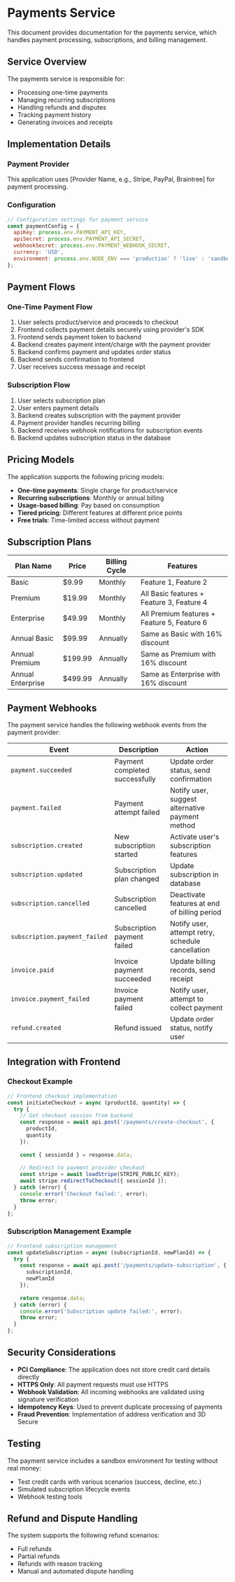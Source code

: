# Payments Service

This document provides documentation for the payments service, which handles payment processing, subscriptions, and billing management.

## Service Overview

The payments service is responsible for:
- Processing one-time payments
- Managing recurring subscriptions
- Handling refunds and disputes
- Tracking payment history
- Generating invoices and receipts

## Implementation Details

### Payment Provider

This application uses [Provider Name, e.g., Stripe, PayPal, Braintree] for payment processing.

### Configuration

```javascript
// Configuration settings for payment service
const paymentConfig = {
  apiKey: process.env.PAYMENT_API_KEY,
  apiSecret: process.env.PAYMENT_API_SECRET,
  webhookSecret: process.env.PAYMENT_WEBHOOK_SECRET,
  currency: 'USD',
  environment: process.env.NODE_ENV === 'production' ? 'live' : 'sandbox'
};
```

## Payment Flows

### One-Time Payment Flow

1. User selects product/service and proceeds to checkout
2. Frontend collects payment details securely using provider's SDK
3. Frontend sends payment token to backend
4. Backend creates payment intent/charge with the payment provider
5. Backend confirms payment and updates order status
6. Backend sends confirmation to frontend
7. User receives success message and receipt

### Subscription Flow

1. User selects subscription plan
2. User enters payment details
3. Backend creates subscription with the payment provider
4. Payment provider handles recurring billing
5. Backend receives webhook notifications for subscription events
6. Backend updates subscription status in the database

## Pricing Models

The application supports the following pricing models:
- **One-time payments**: Single charge for product/service
- **Recurring subscriptions**: Monthly or annual billing
- **Usage-based billing**: Pay based on consumption
- **Tiered pricing**: Different features at different price points
- **Free trials**: Time-limited access without payment

## Subscription Plans

| Plan Name | Price | Billing Cycle | Features |
|-----------|-------|---------------|----------|
| Basic     | $9.99 | Monthly       | Feature 1, Feature 2 |
| Premium   | $19.99 | Monthly      | All Basic features + Feature 3, Feature 4 |
| Enterprise | $49.99 | Monthly     | All Premium features + Feature 5, Feature 6 |
| Annual Basic | $99.99 | Annually  | Same as Basic with 16% discount |
| Annual Premium | $199.99 | Annually | Same as Premium with 16% discount |
| Annual Enterprise | $499.99 | Annually | Same as Enterprise with 16% discount |

## Payment Webhooks

The payment service handles the following webhook events from the payment provider:

| Event | Description | Action |
|-------|-------------|--------|
| `payment.succeeded` | Payment completed successfully | Update order status, send confirmation |
| `payment.failed` | Payment attempt failed | Notify user, suggest alternative payment method |
| `subscription.created` | New subscription started | Activate user's subscription features |
| `subscription.updated` | Subscription plan changed | Update subscription in database |
| `subscription.cancelled` | Subscription cancelled | Deactivate features at end of billing period |
| `subscription.payment_failed` | Subscription payment failed | Notify user, attempt retry, schedule cancellation |
| `invoice.paid` | Invoice payment succeeded | Update billing records, send receipt |
| `invoice.payment_failed` | Invoice payment failed | Notify user, attempt to collect payment |
| `refund.created` | Refund issued | Update order status, notify user |

## Integration with Frontend

### Checkout Example

```javascript
// Frontend checkout implementation
const initiateCheckout = async (productId, quantity) => {
  try {
    // Get checkout session from backend
    const response = await api.post('/payments/create-checkout', {
      productId,
      quantity
    });
    
    const { sessionId } = response.data;
    
    // Redirect to payment provider checkout
    const stripe = await loadStripe(STRIPE_PUBLIC_KEY);
    await stripe.redirectToCheckout({ sessionId });
  } catch (error) {
    console.error('Checkout failed:', error);
    throw error;
  }
};
```

### Subscription Management Example

```javascript
// Frontend subscription management
const updateSubscription = async (subscriptionId, newPlanId) => {
  try {
    const response = await api.post('/payments/update-subscription', {
      subscriptionId,
      newPlanId
    });
    
    return response.data;
  } catch (error) {
    console.error('Subscription update failed:', error);
    throw error;
  }
};
```

## Security Considerations

- **PCI Compliance**: The application does not store credit card details directly
- **HTTPS Only**: All payment requests must use HTTPS
- **Webhook Validation**: All incoming webhooks are validated using signature verification
- **Idempotency Keys**: Used to prevent duplicate processing of payments
- **Fraud Prevention**: Implementation of address verification and 3D Secure

## Testing

The payment service includes a sandbox environment for testing without real money:
- Test credit cards with various scenarios (success, decline, etc.)
- Simulated subscription lifecycle events
- Webhook testing tools

## Refund and Dispute Handling

The system supports the following refund scenarios:
- Full refunds
- Partial refunds
- Refunds with reason tracking
- Manual and automated dispute handling 